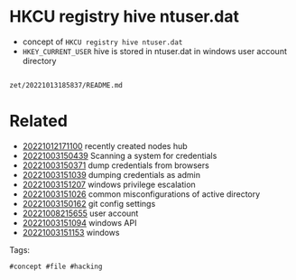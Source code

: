 # HKCU registry hive ntuser.dat

- concept of `HKCU registry hive ntuser.dat`
- `HKEY_CURRENT_USER` hive is stored in ntuser.dat in windows user account directory

```
```

` zet/20221013185837/README.md `

# Related

- [20221012171100](/zet/20221012171100/README.md) recently created nodes hub
- [20221003150439](/zet/20221003150439/README.md) Scanning a system for credentials
- [20221003150371](/zet/20221003150371/README.md) dump credentials from browsers
- [20221003151039](/zet/20221003151039/README.md) dumping credentials as admin
- [20221003151207](/zet/20221003151207/README.md) windows privilege escalation
- [20221003151026](/zet/20221003151026/README.md) common misconfigurations of active directory
- [20221003150162](/zet/20221003150162/README.md) git config settings
- [20221008215655](/zet/20221008215655/README.md) user account
- [20221003151094](/zet/20221003151094/README.md) windows API
- [20221003151153](/zet/20221003151153/README.md) windows

Tags:

    #concept #file #hacking
